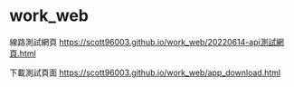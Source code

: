 # work_web
線路測試網頁
https://scott96003.github.io/work_web/20220614-api測試網頁.html

下載測試頁面
https://scott96003.github.io/work_web/app_download.html
